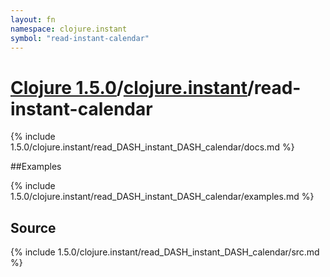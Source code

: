 ```yaml
---
layout: fn
namespace: clojure.instant
symbol: "read-instant-calendar"
---
```


# [Clojure 1.5.0](../../)/[clojure.instant](../)/read-instant-calendar

{% include 1.5.0/clojure.instant/read_DASH_instant_DASH_calendar/docs.md %}

##Examples

{% include 1.5.0/clojure.instant/read_DASH_instant_DASH_calendar/examples.md %}
## Source
{% include 1.5.0/clojure.instant/read_DASH_instant_DASH_calendar/src.md %}


